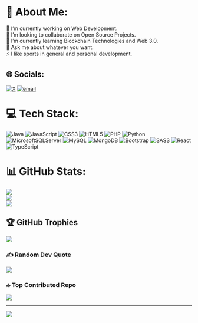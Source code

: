 # 💫 About Me:
🔭 I’m currently working on Web Development.<br>👯 I’m looking to collaborate on Open Source Projects.<br>🌱 I’m currently learning Blockchain Technologies and Web 3.0.<br>💬 Ask me about whatever you want.<br>⚡ I like sports in general and personal development.


## 🌐 Socials:
[![X](https://img.shields.io/badge/X-black.svg?logo=X&logoColor=white)](https://x.com/DanielCoto_J) [![email](https://img.shields.io/badge/Email-D14836?logo=gmail&logoColor=white)](mailto:dannyc0902@gmail.com) 

# 💻 Tech Stack:
![Java](https://img.shields.io/badge/java-%23ED8B00.svg?style=for-the-badge&logo=openjdk&logoColor=white) ![JavaScript](https://img.shields.io/badge/javascript-%23323330.svg?style=for-the-badge&logo=javascript&logoColor=%23F7DF1E) ![CSS3](https://img.shields.io/badge/css3-%231572B6.svg?style=for-the-badge&logo=css3&logoColor=white) ![HTML5](https://img.shields.io/badge/html5-%23E34F26.svg?style=for-the-badge&logo=html5&logoColor=white) ![PHP](https://img.shields.io/badge/php-%23777BB4.svg?style=for-the-badge&logo=php&logoColor=white) ![Python](https://img.shields.io/badge/python-3670A0?style=for-the-badge&logo=python&logoColor=ffdd54) ![MicrosoftSQLServer](https://img.shields.io/badge/Microsoft%20SQL%20Server-CC2927?style=for-the-badge&logo=microsoft%20sql%20server&logoColor=white) ![MySQL](https://img.shields.io/badge/mysql-4479A1.svg?style=for-the-badge&logo=mysql&logoColor=white) ![MongoDB](https://img.shields.io/badge/MongoDB-%234ea94b.svg?style=for-the-badge&logo=mongodb&logoColor=white) ![Bootstrap](https://img.shields.io/badge/bootstrap-%238511FA.svg?style=for-the-badge&logo=bootstrap&logoColor=white) ![SASS](https://img.shields.io/badge/SASS-hotpink.svg?style=for-the-badge&logo=SASS&logoColor=white) ![React](https://img.shields.io/badge/react-%2320232a.svg?style=for-the-badge&logo=react&logoColor=%2361DAFB) ![TypeScript](https://img.shields.io/badge/typescript-%23007ACC.svg?style=for-the-badge&logo=typescript&logoColor=white)
# 📊 GitHub Stats:
![](https://github-readme-stats.vercel.app/api?username=DanielCotoJ&theme=radical&hide_border=false&include_all_commits=false&count_private=false)<br/>
![](https://github-readme-streak-stats.herokuapp.com/?user=DanielCotoJ&theme=radical&hide_border=false)<br/>
![](https://github-readme-stats.vercel.app/api/top-langs/?username=DanielCotoJ&theme=radical&hide_border=false&include_all_commits=false&count_private=false&layout=compact)

## 🏆 GitHub Trophies
![](https://github-profile-trophy.vercel.app/?username=DanielCotoJ&theme=radical&no-frame=false&no-bg=true&margin-w=4)

### ✍️ Random Dev Quote
![](https://quotes-github-readme.vercel.app/api?type=horizontal&theme=radical)

### 🔝 Top Contributed Repo
![](https://github-contributor-stats.vercel.app/api?username=DanielCotoJ&limit=5&theme=dark&combine_all_yearly_contributions=true)

---
[![](https://visitcount.itsvg.in/api?id=DanielCotoJ&icon=0&color=0)](https://visitcount.itsvg.in)

<!-- Proudly created with GPRM ( https://gprm.itsvg.in ) -->
